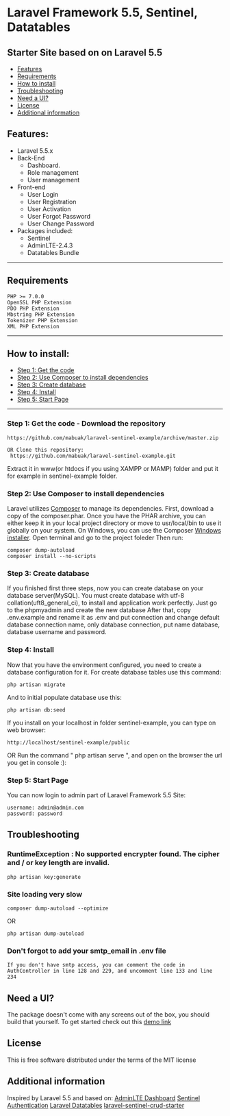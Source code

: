 # Laravel Framework 5.5, Sentinel, Datatables
## Starter Site based on on Laravel 5.5
* [Features](#feature1)
* [Requirements](#feature2)
* [How to install](#feature3)
* [Troubleshooting](#feature5)
* [Need a UI?](#feature6)
* [License](#feature7)
* [Additional information](#feature8)

<a name="feature1"></a>
## Features:
* Laravel 5.5.x
* Back-End
    * Dashboard.
    * Role management
    * User management
* Front-end
    * User Login
    * User Registration
    * User Activation
    * User Forgot Password
    * User Change Password
* Packages included:
	* Sentinel
	* AdminLTE-2.4.3
	* Datatables Bundle
-----
<a name="feature2"></a>
## Requirements

	PHP >= 7.0.0
	OpenSSL PHP Extension
	PDO PHP Extension
	Mbstring PHP Extension
	Tokenizer PHP Extension
	XML PHP Extension
-----
<a name="feature3"></a>
## How to install:

* [Step 1: Get the code](#step1)
* [Step 2: Use Composer to install dependencies](#step2)
* [Step 3: Create database](#step3)
* [Step 4: Install](#step4)
* [Step 5: Start Page](#step5)
-----
<a name="step1"></a>
### Step 1: Get the code - Download the repository

	https://github.com/mabuak/laravel-sentinel-example/archive/master.zip 
    
    OR Clone this repository:
     https://github.com/mabuak/laravel-sentinel-example.git

Extract it in www(or htdocs if you using XAMPP or MAMP) folder and put it for example in sentinel-example folder.

<a name="step2"></a>
### Step 2: Use Composer to install dependencies

Laravel utilizes [Composer](http://getcomposer.org/) to manage its dependencies. First, download a copy of the composer.phar.
Once you have the PHAR archive, you can either keep it in your local project directory or move to
usr/local/bin to use it globally on your system.
On Windows, you can use the Composer [Windows installer](https://getcomposer.org/Composer-Setup.exe).
Open terminal and go to the project foleder
Then run:

    composer dump-autoload
    composer install --no-scripts

<a name="step3"></a>
### Step 3: Create database

If you finished first three steps, now you can create database on your database server(MySQL). You must create database
with utf-8 collation(uft8_general_ci), to install and application work perfectly.
Just go to the phpmyadmin and create the new database
After that, copy .env.example and rename it as .env and put connection and change default database connection name, only database connection, put name database, database username and password.

<a name="step4"></a>
### Step 4: Install

Now that you have the environment configured, you need to create a database configuration for it. For create database tables use this command:

    php artisan migrate

And to initial populate database use this:

    php artisan db:seed

If you install on your localhost in folder sentinel-example, you can type on web browser:

	http://localhost/sentinel-example/public

OR Run the command " php artisan serve ", and open on the browser the url you get in console :):

<a name="step5"></a>
### Step 5: Start Page

You can now login to admin part of Laravel Framework 5.5  Site:

    username: admin@admin.com
    password: password
    
<a name="feature5"></a>
## Troubleshooting

### RuntimeException : No supported encrypter found. The cipher and / or key length are invalid.

    php artisan key:generate

### Site loading very slow

	composer dump-autoload --optimize
OR

    php artisan dump-autoload

### Don't forgot to add your smtp_email in .env file
    
    If you don't have smtp access, you can comment the code in AuthController in line 128 and 229, and uncomment line 133 and line 234

<a name="feature6"></a>
## Need a UI?

The package doesn't come with any screens out of the box, you should build that yourself. 
To get started check out this [demo link](https://sentinel.dhanhost.com)

<a name="feature7"></a>
## License

This is free software distributed under the terms of the MIT license

<a name="feature8"></a>
## Additional information

Inspired by Laravel 5.5 and based on:
[AdminLTE Dashboard](https://github.com/almasaeed2010/AdminLTE)
[Sentinel Authentication](https://cartalyst.com/manual/sentinel/2.0)
[Laravel Datatables](https://github.com/yajra/laravel-datatables)
[laravel-sentinel-crud-starter](https://github.com/roladn/laravel-sentinel-crud-starter)

